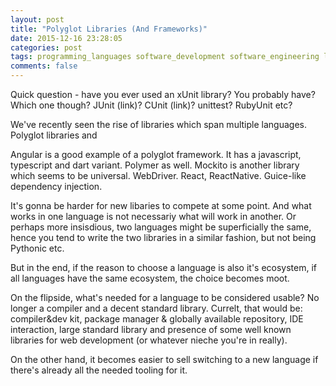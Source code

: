 ```yaml
---
layout: post
title: "Polyglot Libraries (And Frameworks)"
date: 2015-12-16 23:28:05
categories: post
tags: programming_languages software_development software_engineering library framework
comments: false
---
```

Quick question - have you ever used an xUnit library? You probably have? Which one though? JUnit (link)? CUnit (link)? unittest? RubyUnit etc?

We've recently seen the rise of libraries which span multiple languages. Polyglot libraries and 

Angular is a good example of a polyglot framework. It has a javascript, typescript and dart variant. Polymer as well.
Mockito is another library which seems to be universal. WebDriver.
React, ReactNative. Guice-like dependency injection.

It's gonna be harder for new libaries to compete at some point. And what works in one language is not necessariy what will work in another. Or perhaps more insisdious, two languages might be superficially the same, hence you tend to write the two libraries in a similar fashion, but not being Pythonic etc.

But in the end, if the reason to choose a language is also it's ecosystem, if all languages have the same ecosystem, the choice becomes moot.

On the flipside, what's needed for a language to be considered usable? No longer a compiler and a decent standard library. Currelt, that would be: compiler&dev kit, package manager & globally available repository, IDE interaction, large standard library and presence of some well known libraries for web development (or whatever nieche you're in really).

On the other hand, it becomes easier to sell switching to a new language if there's already all the needed tooling for it.
